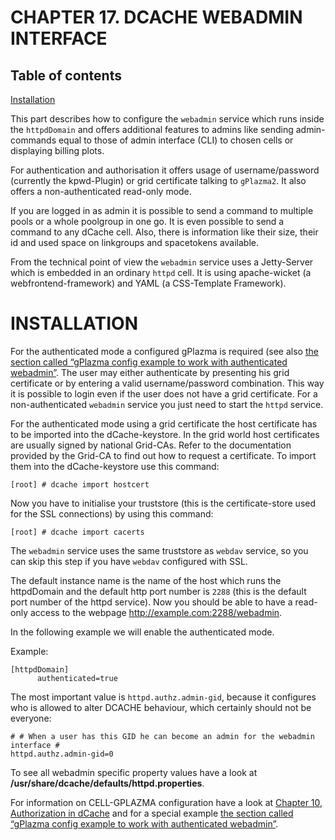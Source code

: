 CHAPTER 17. DCACHE WEBADMIN INTERFACE
=====================================

Table of contents
-----------------

[Installation](#installation)

This part describes how to configure the `webadmin` service which runs inside the `httpdDomain` and offers additional features to admins like sending admin-commands equal to those of admin interface (CLI) to chosen cells or displaying billing plots.

For authentication and authorisation it offers usage of username/password (currently the kpwd-Plugin) or grid certificate talking to `gPlazma2`. It also offers a non-authenticated read-only mode.

If you are logged in as admin it is possible to send a command to multiple pools or a whole poolgroup in one go. It is even possible to send a command to any dCache cell. Also, there is information like their size, their id and used space on linkgroups and spacetokens available.

From the technical point of view the `webadmin` service uses a Jetty-Server which is embedded in an ordinary `httpd` cell. It is using apache-wicket (a webfrontend-framework) and YAML (a CSS-Template Framework).



INSTALLATION
============

For the authenticated mode a configured gPlazma is required (see also [the section called “gPlazma config example to work with authenticated webadmin”](#gplazma-config-example-to-work-with-authenticated-webadmin). The user may either authenticate by presenting his grid certificate or by entering a valid username/password combination. This way it is possible to login even if the user does not have a grid certificate. For a non-authenticated `webadmin` service you just need to start the `httpd` service.

For the authenticated mode using a grid certificate the host certificate has to be imported into the dCache-keystore. In the grid world host certificates are usually signed by national Grid-CAs. Refer to the documentation provided by the Grid-CA to find out how to request a certificate. To import them into the dCache-keystore use this command:

    [root] # dcache import hostcert  

Now you have to initialise your truststore (this is the certificate-store used for the SSL connections) by using this command:

    [root] # dcache import cacerts

The `webadmin` service uses the same truststore as `webdav` service, so you can skip this step if you have `webdav` configured with SSL.

The default instance name is the name of the host which runs the httpdDomain and the default http port number is `2288` (this is the default port number of the httpd service). Now you should be able to have a read-only access to the webpage http://example.com:2288/webadmin.

In the following example we will enable the authenticated mode.


Example:

    [httpdDomain]
          authenticated=true

The most important value is `httpd.authz.admin-gid`, because it configures who is allowed to alter DCACHE behaviour, which certainly should not be everyone:

    # # When a user has this GID he can become an admin for the webadmin interface #
    httpd.authz.admin-gid=0

To see all webadmin specific property values have a look at **/usr/share/dcache/defaults/httpd.properties**.

For information on CELL-GPLAZMA configuration have a look at [ Chapter 10, Authorization in dCache](config-chimera.md) and for a special example [the section called “gPlazma config example to work with authenticated webadmin”](#gplazma-config-example-to-work-with-authenticated-webadmin).

  [???]: #cf-gplazma-webadmin-example
  [1]: #cf-gplazma
